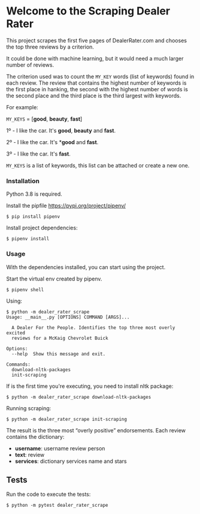 # Welcome to the Scraping Dealer Rater

This project scrapes the first five pages of DealerRater.com and chooses the top three reviews by a criterion.

It could be done with machine learning, but it would need a much larger number of reviews.

The criterion used was to count the `MY_KEY` words (list of keywords) found in each review. The review that contains the highest number of keywords is the first place in hanking, the second with the highest number of words is the second place and the third place is the third largest with keywords.

For example:

`MY_KEYS` = [**good**, **beauty**, **fast**]

1º - I like the car. It's **good**, **beauty** and **fast**.

2º - I like the car. It's ***good** and **fast**.

3º - I like the car. It's **fast**.


`MY_KEYS` is a list of keywords, this list can be attached or create a new one.

### Installation

Python 3.8 is required.

Install the pipfile https://pypi.org/project/pipenv/
```
$ pip install pipenv
```

Install project dependencies:
```
$ pipenv install
```

### Usage

With the dependencies installed, you can start using the project.

Start the virtual env created by pipenv.
```
$ pipenv shell
```

Using:
```
$ python -m dealer_rater_scrape
Usage: __main__.py [OPTIONS] COMMAND [ARGS]...

  A Dealer For the People. Identifies the top three most overly excited
  reviews for a McKaig Chevrolet Buick

Options:
  --help  Show this message and exit.

Commands:
  download-nltk-packages
  init-scraping
```

If is the first time you're executing, you need to install nltk package:
```
$ python -m dealer_rater_scrape download-nltk-packages
```

Running scraping:
```
$ python -m dealer_rater_scrape init-scraping
```

The result is the three most “overly positive” endorsements. Each review contains the dictionary:
 - **username**: username review person
 - **text**: review
 - **services**: dictionary services name and stars

## Tests

Run the code to execute the tests:
```
$ python -m pytest dealer_rater_scrape
```

